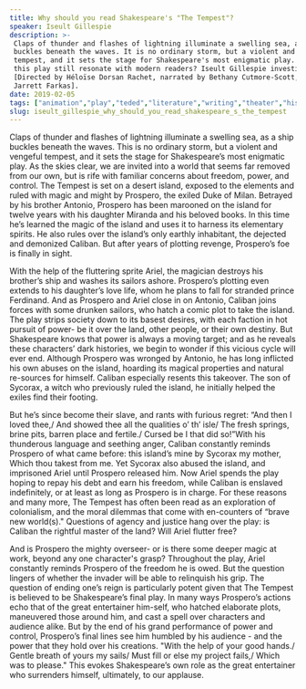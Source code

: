 ```yaml
---
title: Why should you read Shakespeare's "The Tempest"?
speaker: Iseult Gillespie
description: >-
 Claps of thunder and flashes of lightning illuminate a swelling sea, as a ship
 buckles beneath the waves. It is no ordinary storm, but a violent and vengeful
 tempest, and it sets the stage for Shakespeare's most enigmatic play. Why does
 this play still resonate with modern readers? Iseult Gillespie investigates.
 [Directed by Héloïse Dorsan Rachet, narrated by Bethany Cutmore-Scott, music by
 Jarrett Farkas].
date: 2019-02-05
tags: ["animation","play","teded","literature","writing","theater","history","books","book","novel","culture","education","world-cultures"]
slug: iseult_gillespie_why_should_you_read_shakespeare_s_the_tempest
---
```


Claps of thunder and flashes of lightning illuminate a swelling sea, as a ship buckles
beneath the waves. This is no ordinary storm, but a violent and vengeful tempest, and
it sets the stage for Shakespeare’s most enigmatic play. As the skies clear, we are
invited into a world that seems far removed from our own, but is rife with familiar
concerns about freedom, power, and control. The Tempest is set on a desert island, exposed
to the elements and ruled with magic and might by Prospero, the exiled Duke of Milan.
Betrayed by his brother Antonio, Prospero has been marooned on the island for twelve
years with his daughter Miranda and his beloved books. In this time he’s learned the 
magic of the island and uses it to harness its elementary spirits. He also rules over the
island’s only earthly inhabitant, the dejected and demonized Caliban. But after years of
plotting revenge, Prospero’s foe is finally in sight.

With the help of the fluttering sprite Ariel, the magician destroys his brother’s ship
and washes its sailors ashore. Prospero’s plotting even extends to his daughter’s love
life, whom he plans to fall for stranded prince Ferdinand. And as Prospero and Ariel
close in on Antonio, Caliban joins forces with some drunken sailors, who hatch a comic
plot to take the island. The play strips society down to its basest desires, with each
faction in hot pursuit of power- be it over the land, other people, or their own destiny.
But Shakespeare knows that power is always a moving target; and as he reveals these
characters’ dark histories, we begin to wonder if this vicious cycle will ever
end. Although Prospero was wronged by Antonio, he has long inflicted his own abuses on the
island, hoarding its magical properties and natural re-sources for himself. Caliban
especially resents this takeover. The son of Sycorax, a witch who previously ruled the
island, he initially helped the exiles find their footing.

But he’s since become their slave, and rants with furious regret: “And then I loved thee,/
And showed thee all the qualities o’ th’ isle/ The fresh springs, brine pits, barren place
 and fertile./ Cursed be I that did so!”With his thunderous language and seething anger,
Caliban constantly reminds Prospero of what came before: this island’s mine by Sycorax my
mother, Which thou takest from me. Yet Sycorax also abused the island, and imprisoned
Ariel until Prospero released him. Now Ariel spends the play hoping to repay his debt and
earn his freedom, while Caliban is enslaved indefinitely, or at least as long as Prospero
is in charge. For these reasons and many more, The Tempest has often been read as an
exploration of colonialism, and the moral dilemmas that come with en-counters of “brave
new world(s)." Questions of agency and justice hang over the play: is Caliban the rightful
 master of the land? Will Ariel flutter free?

 And is Prospero the mighty overseer- or is there some deeper magic at work, beyond any
one character's grasp? Throughout the play, Ariel constantly reminds Prospero of the
freedom he is owed. But the question lingers of whether the invader will be able to
relinquish his grip. The question of ending one’s reign is particularly potent given that
The Tempest is believed to be Shakespeare’s final play. In many ways Prospero’s actions
echo that of the great entertainer him-self, who hatched elaborate plots, maneuvered those
around him, and cast a spell over characters and audience alike. But by the end of his
grand performance of power and control, Prospero’s final lines see him humbled by his
audience - and the power that they hold over his creations. "With the help of your good
hands./ Gentle breath of yours my sails/ Must fill or else my project fails,/ Which was to
please." This evokes Shakespeare’s own role as the great entertainer who surrenders
himself, ultimately, to our applause.

<!--
ad_duration=0
event="TED-Ed"
external_start_time=0
intro_duration=0
is_subtitle_required="False"
is_talk_featured="False"
language="en"
language_swap="False"
native_language="en"
number_of_related_talks=6
number_of_speakers=1
number_of_subtitled_videos=0
number_of_tags=13
number_of_talk_download_languages=24
number_of_talk_more_resources=0
number_of_talk_recommendations=0
number_of_talks_take_actions=0
post_ad_duration=0
published_timestamp="2019-02-05 21:15:21"
recording_date="2019-02-05"
speaker_is_published=0
speaker_name="Iseult Gillespie"
talk_name="Why should you read Shakespeare's \"The Tempest\"?"
talks_tags=["animation","play","teded","literature","writing","theater","history","books","book","novel","culture","education","world-cultures"]
url_photo_talk="https://s3.amazonaws.com/talkstar-photos/uploads/d758670d-4cc3-4ff1-aa5b-a5d71c9029de/shakespeare_textless.jpg"
url_webpage="https://www.ted.com/talks/iseult_gillespie_why_should_you_read_shakespeare_s_the_tempest"
video_type_name="TED-Ed Original"
-->